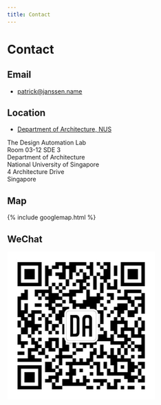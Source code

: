 ```yaml
---
title: Contact
---
```

# Contact

## Email

- [patrick@janssen.name](mailto:patrick@janssen.name)

## Location

- [Department of Architecture, NUS](http://www.arch.nus.edu.sg/)

The Design Automation Lab  
Room 03-12 SDE 3  
Department of Architecture  
National University of Singapore  
4 Architecture Drive  
Singapore  

## Map

{% include googlemap.html %}

## WeChat
![Photo](./assets/images/wechat.jpg)





